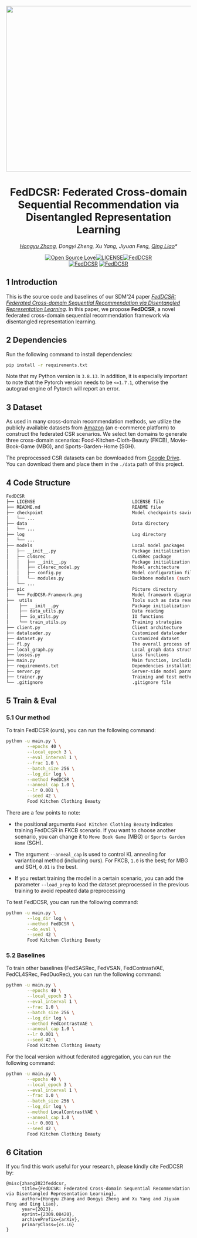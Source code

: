 <p align="center">
<img src="pic/FedDCSR-Framework.png" width="700" height="450">
</p>

<div align="center">

# FedDCSR: Federated Cross-domain Sequential Recommendation via Disentangled Representation Learning
*[Hongyu Zhang](https://github.com/orion-orion), Dongyi Zheng, Xu Yang, Jiyuan Feng, [Qing Liao](http://liaoqing.hitsz.edu.cn/)\**

[![Open Source Love](https://badges.frapsoft.com/os/v2/open-source.svg?v=103)](https://github.com/orion-orion/FedDCSR)[![LICENSE](https://img.shields.io/github/license/orion-orion/FedDCSR)](https://github.com/orion-orion/FedDCSR/blob/main/LICENSE)[![FedDCSR](https://img.shields.io/github/stars/orion-orion/FedDCSR?style=social)](https://github.com/orion-orion/FedDCSR)
<br/>
[![FedDCSR](https://img.shields.io/github/directory-file-count/orion-orion/FedDCSR)](https://github.com/orion-orion/FedDCSR) [![FedDCSR](https://img.shields.io/github/languages/code-size/orion-orion/FedDCSR)](https://github.com/orion-orion/FedDCSR)
</div>

## 1 Introduction

This is the source code and baselines of our SDM'24 paper *[FedDCSR: Federated Cross-domain Sequential Recommendation via Disentangled Representation Learning](https://arxiv.org/abs/2309.08420)*. In this paper, we propose **FedDCSR**, a novel federated cross-domain sequential recommendation framework via disentangled representation learning. 

## 2 Dependencies

Run the following command to install dependencies:
```bash
pip install -r requirements.txt
```
Note that my Python version is `3.8.13`. In addition, it is especially important to note that the Pytorch version needs to be `<=1.7.1`, otherwise the autograd engine of Pytorch will report an error.

## 3 Dataset

As used in many cross-domain recommendation methods, we utilize the publicly available datasets from [Amazon](https://jmcauley.ucsd.edu/data/amazon/}{https://jmcauley.ucsd.edu/data/amazon/) (an e-commerce platform) to construct the federated CSR scenarios. We select ten domains to generate three cross-domain scenarios: Food-Kitchen-Cloth-Beauty (FKCB), Movie-Book-Game (MBG), and Sports-Garden-Home (SGH). 

The preprocessed CSR datasets can be downloaded from [Google Drive](https://drive.google.com/drive/folders/1NnZN3LhzdpxwaHiOW8GAUS8noTbdLlQt?usp=drive_link). You can download them and place them in the `./data` path of this project.

## 4 Code Structure

```bash
FedDCSR
├── LICENSE                                     LICENSE file
├── README.md                                   README file 
├── checkpoint                                  Model checkpoints saving directory
│   └── ...
├── data                                        Data directory
│   └── ...
├── log                                         Log directory
│   └── ...
├── models                                      Local model packages
│   ├── __init__.py                             Package initialization file
│   ├── cl4srec                                 CL4SRec package
│   │   ├── __init__.py                         Package initialization
│   │   ├── cl4srec_model.py                    Model architecture
│   │   ├── config.py                           Model configuration file
│   │   └── modules.py                          Backbone modules (such as self-attention)
│   └── ...
├── pic                                         Picture directory
│   └── FedDCSR-Framework.png                   Model framework diagram
├──  utils                                      Tools such as data reading, IO functions, training strategies, etc.
│    ├── __init__.py                            Package initialization file
│    ├── data_utils.py                          Data reading
│    ├── io_utils.py                            IO functions
│    └── train_utils.py                         Training strategies
├── client.py                                   Client architecture   
├── dataloader.py                               Customized dataloader
├── dataset.py                                  Customized dataset          
├── fl.py                                       The overall process of federated learning
├── local_graph.py                              Local graph data structure
├── losses.py                                   Loss functions
├── main.py                                     Main function, including the complete data pipeline
├── requirements.txt                            Dependencies installation
├── server.py                                   Server-side model parameters and user representations aggregation
├── trainer.py                                  Training and test methods of FedDCSR and other baselines
└── .gitignore                                  .gitignore file
```


## 5 Train & Eval

### 5.1 Our method

To train FedDCSR (ours), you can run the following command:

```bash
python -u main.py \
        --epochs 40 \
        --local_epoch 3 \
        --eval_interval 1 \
        --frac 1.0 \
        --batch_size 256 \
        --log_dir log \
        --method FedDCSR \
        --anneal_cap 1.0 \
        --lr 0.001 \
        --seed 42 \
        Food Kitchen Clothing Beauty
```
There are a few points to note:

- the positional arguments `Food Kitchen Clothing Beauty` indicates training FedDCSR in FKCB scenario. If you want to choose another scenario, you can change it to `Move Book Game` (MBG) or `Sports Garden Home` (SGH).

- The argument `--anneal_cap` is used to control KL annealing for variantional method (including ours). For FKCB, `1.0` is the best; for MBG and SGH, `0.01` is the best.

- If you restart training the model in a certain scenario, you can add the parameter `--load_prep` to load the dataset preprocessed in the previous training to avoid repeated data preprocessing

To test FedDCSR, you can run the following command:
```bash
python -u main.py \
        --log_dir log \
        --method FedDCSR \
        --do_eval \
        --seed 42 \
        Food Kitchen Clothing Beauty
```
### 5.2 Baselines

To train other baselines (FedSASRec, FedVSAN, FedContrastVAE, FedCL4SRec, FedDuoRec), you can run the following command:
```bash
python -u main.py \
        --epochs 40 \
        --local_epoch 3 \
        --eval_interval 1 \
        --frac 1.0 \
        --batch_size 256 \
        --log_dir log \
        --method FedContrastVAE \
        --anneal_cap 1.0 \
        --lr 0.001 \
        --seed 42 \
        Food Kitchen Clothing Beauty
```
For the local version without federated aggregation, you can run the following command:

```bash
python -u main.py \
        --epochs 40 \
        --local_epoch 3 \
        --eval_interval 1 \
        --frac 1.0 \
        --batch_size 256 \
        --log_dir log \
        --method LocalContrastVAE \
        --anneal_cap 1.0 \
        --lr 0.001 \
        --seed 42 \
        Food Kitchen Clothing Beauty
```



## 6 Citation
If you find this work useful for your research, please kindly cite FedDCSR by:
```text
@misc{zhang2023feddcsr,
      title={FedDCSR: Federated Cross-domain Sequential Recommendation via Disentangled Representation Learning}, 
      author={Hongyu Zhang and Dongyi Zheng and Xu Yang and Jiyuan Feng and Qing Liao},
      year={2023},
      eprint={2309.08420},
      archivePrefix={arXiv},
      primaryClass={cs.LG}
}
```